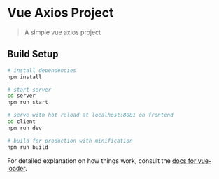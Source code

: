 # Vue Axios Project

> A simple vue axios project

## Build Setup

``` bash
# install dependencies
npm install

# start server
cd server
npm run start

# serve with hot reload at localhost:8081 on frontend
cd client
npm run dev

# build for production with minification
npm run build
```

For detailed explanation on how things work, consult the [docs for vue-loader](http://vuejs.github.io/vue-loader).
